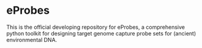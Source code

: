 # eProbes
This is the official developing repository for eProbes, a comprehensive python toolkit for designing target genome capture probe sets for (ancient) environmental DNA.
